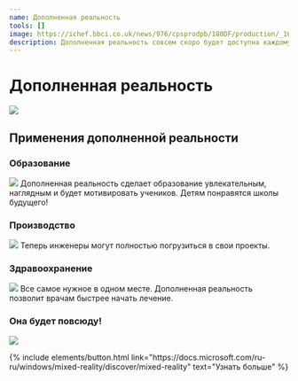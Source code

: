 ```yaml
---
name: Дополненная реальность
tools: []
image: https://ichef.bbci.co.uk/news/976/cpsprodpb/180DF/production/_105772589_ed577158-e304-493a-8a79-fc21432ed065.jpg
description: Дополненная реальность совсем скоро будет доступна каждому. Она открывает новые перспективы для учебы, работы, игр и взаимодействия с миром. 
---
```


# Дополненная реальность

![](https://ichef.bbci.co.uk/news/976/cpsprodpb/180DF/production/_105772589_ed577158-e304-493a-8a79-fc21432ed065.jpg)

## Применения дополненной реальности


### Образование
![](https://3er1viui9wo30pkxh1v2nh4w-wpengine.netdna-ssl.com/wp-content/uploads/prod/sites/553/2019/02/HoloLens2_Education2-1000x667.jpg)
Дополненная реальность сделает образование увлекательным, наглядным и будет мотивировать учеников. Детям понравятся школы будущего!

### Производство
![](https://img-prod-cms-rt-microsoft-com.akamaized.net/cms/api/am/imageFileData/RWtxyV?ver=9e57&q=90&m=6&h=431&w=767&b=%23FFFFFFFF&l=f&o=t&x=901&y=280)
Теперь инженеры могут полностью погрузиться в свои проекты.

### Здравоохранение
![](https://cloudblogs.microsoft.com/industry-blog/uploads/industry/sites/28/2020/03/HLS19_healthcare2Hologram_001-scaled.jpg)
Все самое нужное в одном месте. Дополненная реальность позволит врачам быстрее начать лечение.

### Она будет повсюду!
![](https://cdn.vox-cdn.com/uploads/chorus_image/image/48959229/XRAY_02.0.0.png)

<p class="text-center">
{% include elements/button.html link="https://docs.microsoft.com/ru-ru/windows/mixed-reality/discover/mixed-reality" text="Узнать больше" %}
</p>